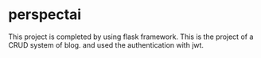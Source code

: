 # perspectai

This project is completed by using flask framework. 
This is the project of a CRUD system of blog. and used the authentication with jwt. 

